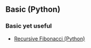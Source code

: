 ## Basic (Python)
### Basic yet useful

* [Recursive Fibonacci (Python)](https://github.com/kerrieMagee/Basic-Python-/recursive_fib.py)
